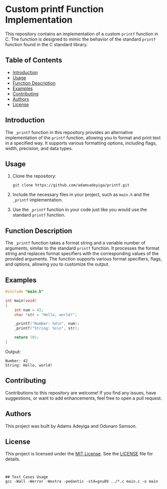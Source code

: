 # Custom printf Function Implementation

This repository contains an implementation of a custom `printf` function in C. The function is designed to mimic the behavior of the standard `printf` function found in the C standard library.

## Table of Contents

- [Introduction](#introduction)
- [Usage](#usage)
- [Function Description](#function-description)
- [Examples](#examples)
- [Contributing](#contributing)
- [Authors](#authors)
- [License](#license)

## Introduction

The `_printf` function in this repository provides an alternative implementation of the `printf` function, allowing you to format and print text in a specified way. It supports various formatting options, including flags, width, precision, and data types.

## Usage

1. Clone the repository:

   ```
   git clone https://github.com/adamsadeyiga/printf.git
   ```

2. Include the necessary files in your project, such as `main.h` and the `_printf` implementation.

3. Use the `_printf` function in your code just like you would use the standard `printf` function.

## Function Description

The `_printf` function takes a format string and a variable number of arguments, similar to the standard `printf` function. It processes the format string and replaces format specifiers with the corresponding values of the provided arguments. The function supports various format specifiers, flags, and options, allowing you to customize the output.

## Examples

```c
#include "main.h"

int main(void)
{
    int num = 42;
    char *str = "Hello, world!";

    _printf("Number: %d\n", num);
    _printf("String: %s\n", str);

    return (0);
}
```

Output:

```
Number: 42
String: Hello, world!
```

## Contributing

Contributions to this repository are welcome! If you find any issues, have suggestions, or want to add enhancements, feel free to open a pull request.

## Authors

This project was built by Adams Adeyiga and Odunaro Samson.

## License

This project is licensed under the [MIT License](LICENSE). See the [LICENSE](LICENSE) file for details.
```


## Test Cases Usage
gcc -Wall -Werror -Wextra -pedantic -std=gnu89 ../*.c main.c -o main
